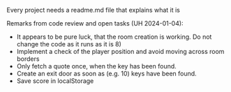 Every project needs a readme.md file that explains what it is

Remarks from code review and open tasks (UH 2024-01-04):
- It appears to be pure luck, that the room creation is working. Do not change the code as it runs as it is 8)
- Implement a check of the player position and avoid moving across room borders
- Only fetch a quote once, when the key has been found.
- Create an exit door as soon as (e.g. 10) keys have been found.
- Save score in localStorage